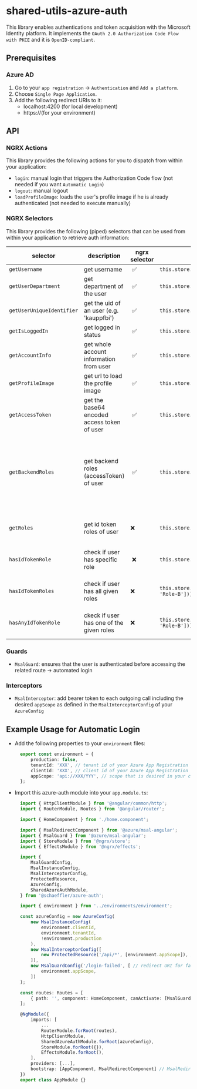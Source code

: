 # shared-utils-azure-auth

This library enables authentications and token acquisition with the Microsoft Identity platform. It implements the `OAuth 2.0 Authorization Code Flow with PKCE` and it is `OpenID-compliant`.

## Prerequisites
### Azure AD

1) Go to your `app registration` -> `Authentication` and `Add a platform`.  
2) Choose `Single Page Application`.  
3) Add the following redirect URIs to it:  
    - localhost:4200 (for local development)
    - https://<your-domain>(for your environment)

## API

### NGRX Actions

This library provides the following actions for you to dispatch from within your application:

- `login`: manual login that triggers the Authorization Code flow (not needed if you want `Automatic Login`)
- `logout`: manual logout
- `loadProfileImage`: loads the user's profile image if he is already authenticated (not needed to execute manually)

### NGRX Selectors

This library provides the following (piped) selectors that can be used from within your application to retrieve auth information:

| selector               | description | ngrx selector  | usage | comment | 
| -----------------------| ------------| ------------------| ----- | ------- |
| `getUsername` | get username | ✅ | `this.store.select(getUsername)` | |
| `getUserDepartment` | get department of the user | ✅ | `this.store.select(getUserDepartment)` | |
| `getUserUniqueIdentifier` | get the uid of an user (e.g. 'kauppfbi') | ✅ | `this.store.select(getUserUniqueIdentifier)` | |
| `getIsLoggedIn` | get logged in status | ✅ | `this.store.select(getIsLoggedIn)` | |
| `getAccountInfo` | get whole account information from user | ✅ | `this.store.select(getAccountInfo)` | |
| `getProfileImage` | get url to load the profile image | ✅ | `this.store.select(getProfileImage)` | |
| `getAccessToken` | get the base64 encoded access token of user | ✅  | `this.store.select(getAccessToken)` | |
| `getBackendRoles` | get backend roles (accessToken) of user | ✅  | `this.store.select(getBackendRoles)` | These roles should not be used in AuthGuards or similar. Please only display them to give your user better transparency |
| | | | | | 
| `getRoles` | get id token roles of user | ❌ | `this.store.pipe(getRoles)` | only emits a value when user is logged in | 
| `hasIdTokenRole` | check if user has specific role | ❌ | `this.store.pipe(hasIdTokenRole('BasicRole'))` | only emits a value when user is logged in | 
| `hasIdTokenRoles` | check if user has all given roles | ❌ | `this.store.pipe(hasIdTokenRoles(['Role-A', 'Role-B']))` | only emits a value when user is logged in | 
| `hasAnyIdTokenRole` | ckeck if user has one of the given roles | ❌ | `this.store.pipe(hasAnyIdTokenRole(['Role-A', 'Role-B']))` | only emits a value when user is logged in | 

### Guards

- `MsalGuard`: ensures that the user is authenticated before accessing the related route -> automated login

### Interceptors

- `MsalInterceptor`: add bearer token to each outgoing call including the desired `appScope` as defined in the `MsalInterceptorConfig` of your `AzureConfig`

## Example Usage for Automatic Login

- Add the following properties to your `environment` files:
  ```typescript
    export const environment = {
        production: false, 
        tenantId: 'XXX', // tenant id of your Azure App Registration
        clientId: 'XXX', // client id of your Azure App Registration
        appScope: 'api://XXX/YYY', // scope that is desired in your claim
    };
  ```
- Import this azure-auth module into your `app.module.ts`:
  ```typescript
    import { HttpClientModule } from '@angular/common/http';
    import { RouterModule, Routes } from '@angular/router';

    import { HomeComponent } from './home.component';

    import { MsalRedirectComponent } from '@azure/msal-angular';
    import { MsalGuard } from '@azure/msal-angular';
    import { StoreModule } from '@ngrx/store';
    import { EffectsModule } from '@ngrx/effects';

    import {
        MsalGuardConfig,
        MsalInstanceConfig,
        MsalInterceptorConfig,
        ProtectedResource,
        AzureConfig,
        SharedAzureAuthModule,
    } from '@schaeffler/azure-auth';

    import { environment } from '../environments/environment';

    const azureConfig = new AzureConfig(
        new MsalInstanceConfig(
            environment.clientId,
            environment.tenantId,
            !environment.production
        ),
        new MsalInterceptorConfig([
            new ProtectedResource('/api/*', [environment.appScope]), // the resources the scope is needed
        ]),
        new MsalGuardConfig('/login-failed', [ // redirect URI for failed login requests
            environment.appScope,
        ])
    );

    const routes: Routes = [
        { path: '', component: HomeComponent, canActivate: [MsalGuard] }, // MsalGuard ensures an automated login
    ];

    @NgModule({
        imports: [
            ...
            RouterModule.forRoot(routes),
            HttpClientModule,
            SharedAzureAuthModule.forRoot(azureConfig),
            StoreModule.forRoot({}),
            EffectsModule.forRoot(),
        ],
        providers: [...],
        bootstrap: [AppComponent, MsalRedirectComponent] // MsalRedirectComponent handles redirects of your OAuth 2.0 process
    })
    export class AppModule {}
  ```
